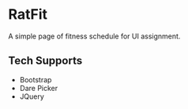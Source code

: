 # RatFit

A simple page of fitness schedule for UI assignment.

## Tech Supports

- Bootstrap
- Dare Picker
- JQuery
